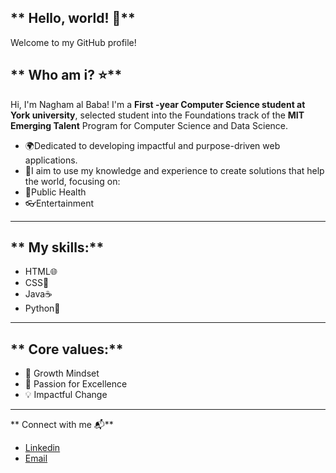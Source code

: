 ** Hello, world! 💫**
---
 Welcome to my GitHub profile!

 ** Who am i? ⭐️**
 ---
Hi, I'm Nagham al Baba! I'm a **First -year Computer Science student at York university**, selected student into the Foundations track of the **MIT Emerging Talent** Program for Computer Science and Data Science.
* 🌍Dedicated to developing impactful and purpose-driven web applications.
* 🌱I aim to use my knowledge and experience to create solutions that help the world, focusing on:
* 💊Public Health
* 👓Entertainment
---  
  ** My skills:**
  ---
  * HTML🌐
  * CSS🎨
  * Java☕️
  * Python🐍
---
  ** Core values:**
  ---
  *  🌟 Growth Mindset
  *  🚀 Passion for Excellence
  *  💡 Impactful Change
---
** Connect with me 📬**
* [Linkedin](linkedin.com/in/nagham-al-baba-457958339)
* [Email](naghambaba1@gmail.com)
